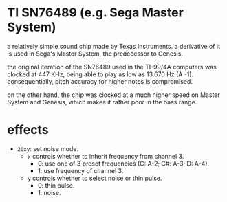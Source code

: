# TI SN76489 (e.g. Sega Master System)

a relatively simple sound chip made by Texas Instruments. a derivative of it is used in Sega's Master System, the predecessor to Genesis.

the original iteration of the SN76489 used in the TI-99/4A computers was clocked at 447 KHz, being able to play as low as 13.670 Hz (A -1). consequentially, pitch accuracy for higher notes is compromised.

on the other hand, the chip was clocked at a much higher speed on Master System and Genesis, which makes it rather poor in the bass range.

# effects

- `20xy`: set noise mode.
  - `x` controls whether to inherit frequency from channel 3.
    - 0: use one of 3 preset frequencies (C: A-2; C#: A-3; D: A-4).
    - 1: use frequency of channel 3.
  - `y` controls whether to select noise or thin pulse.
    - 0: thin pulse.
    - 1: noise.
